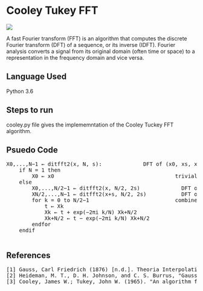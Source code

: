 # Cooley Tukey FFT

<img src="http://www.alwayslearn.com/DFT%20and%20FFT%20Tutorial/images/TimeWaveToDFT2.jpg"/>

A fast Fourier transform (FFT) is an algorithm that computes the discrete Fourier transform (DFT) of a sequence, or its inverse (IDFT). Fourier analysis converts a signal from its original domain (often time or space) to a representation in the frequency domain and vice versa. 

## Language Used
Python 3.6

## Steps to run
cooley.py file gives the implememntation of the Cooley Tuckey FFT algorithm.

## Psuedo Code
<pre>
X0,...,N−1 ← ditfft2(x, N, s):             DFT of (x0, xs, x2s, ..., x(N-1)s):
    if N = 1 then
        X0 ← x0                                      trivial size-1 DFT base case
    else
        X0,...,N/2−1 ← ditfft2(x, N/2, 2s)             DFT of (x0, x2s, x4s, ...)
        XN/2,...,N−1 ← ditfft2(x+s, N/2, 2s)           DFT of (xs, xs+2s, xs+4s, ...)
        for k = 0 to N/2−1                           combine DFTs of two halves into full DFT:
            t ← Xk
            Xk ← t + exp(−2πi k/N) Xk+N/2
            Xk+N/2 ← t − exp(−2πi k/N) Xk+N/2
        endfor
    endif
    </pre>

## References
<pre>
[1] Gauss, Carl Friedrich (1876) [n.d.]. Theoria Interpolationis Methodo Nova Tractata. Carl Friedrich Gauss Werke. Band 3. Göttingen: Königliche Gesellschaft der Wissenschaften. pp. 265–327.
[2] Heideman, M. T., D. H. Johnson, and C. S. Burrus, "Gauss and the history of the fast Fourier transform," IEEE ASSP Magazine, 1, (4), 14–21 (1984)
[3] Cooley, James W.; Tukey, John W. (1965). "An algorithm for the machine calculation of complex Fourier series". Math. Comput. 19 (90): 297–301. doi:10.2307/2003354. JSTOR 2003354.
</pre>
